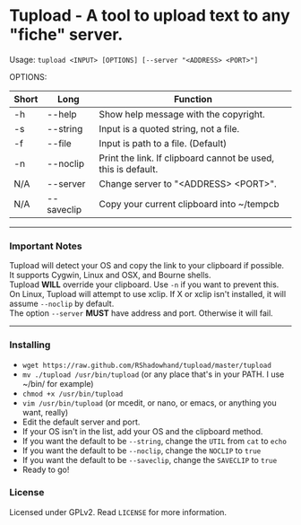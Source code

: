 # Tupload - A tool to upload text to any "fiche" server.

Usage: `tupload <INPUT> [OPTIONS] [--server "<ADDRESS> <PORT>"]`  

OPTIONS:

| Short | Long | Function |
|-------|----------|---------------------------------------------------------------|
| -h | --help | Show help message with the copyright. |
| -s | --string | Input is a quoted string, not a file. |
| -f | --file | Input is path to a file. (Default) |
| -n | --noclip | Print the link. If clipboard cannot be used, this is default. |
| N/A | --server | Change server to "\<ADDRESS\> \<PORT\>". |
| N/A | --saveclip | Copy your current clipboard into ~/tempcb |

---
### Important Notes
Tupload will detect your OS and copy the link to your clipboard if possible.  
It supports Cygwin, Linux and OSX, and Bourne shells.  
Tupload **WILL** override your clipboard. Use `-n` if you want to prevent this.  
On Linux, Tupload will attempt to use xclip. If X or xclip isn't installed, it will assume `--noclip` by default.  
The option `--server` **MUST** have address and port. Otherwise it will fail.

---

### Installing

* `wget https://raw.github.com/RShadowhand/tupload/master/tupload`
* `mv ./tupload /usr/bin/tupload` (or any place that's in your PATH. I use ~/bin/ for example)
* `chmod +x /usr/bin/tupload`
* `vim /usr/bin/tupload` (or mcedit, or nano, or emacs, or anything you want, really)
 * Edit the default server and port.
 * If your OS isn't in the list, add your OS and the clipboard method.
 * If you want the default to be `--string`, change the `UTIL` from `cat` to `echo`
 * If you want the default to be `--noclip`, change the `NOCLIP` to `true`
 * If you want the default to be `--saveclip`, change the `SAVECLIP` to `true`
* Ready to go!

### License

Licensed under GPLv2. Read `LICENSE` for more information.